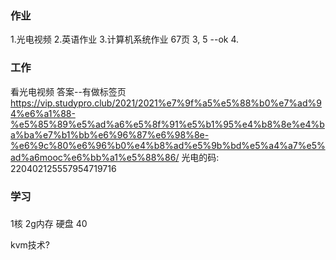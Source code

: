 ###  作业
1.光电视频
2.英语作业
3.计算机系统作业  67页 3, 5 --ok
4.
###  工作
看光电视频
答案--有做标签页
https://vip.studypro.club/2021/2021%e7%9f%a5%e5%88%b0%e7%ad%94%e6%a1%88-%e5%85%89%e5%ad%a6%e5%8f%91%e5%b1%95%e4%b8%8e%e4%ba%ba%e7%b1%bb%e6%96%87%e6%98%8e-%e6%9c%80%e6%96%b0%e4%b8%ad%e5%9b%bd%e5%a4%a7%e5%ad%a6mooc%e6%bb%a1%e5%88%86/
光电的码:
220402125557954719716
###  学习


### 
1核 2g内存 硬盘 40

kvm技术?


